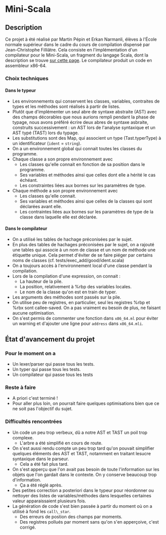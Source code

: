 Mini-Scala
======

Description
-----------
Ce projet à été réalisé par Martin Pépin et Erkan Narmanli, élèves à l'École
normale supérieur dans le cadre du cours de compilation dispensé par
Jean-Christophe Filliâtre. Cela consiste en l'implémentation d'un compilateur
pour le Mini-Scala, un fragment du langage Scala, dont la description se
trouve [sur cette page](https://www.lri.fr/~filliatr/ens/compil/).
Le compilateur produit un code en assembleur x86-64.

### Choix techniques

#### Dans le typeur

* Les environnements qui conservent les classes, variables, contraites de types
  et les méthodes sont réalisés à partir de listes.
* Plutôt que d'implémenter un seul abre de syntaxe abstraite (AST) avec des
  champs décorables que nous aurions rempli pendant la phase de typage, nous
  avons préféré écrire deux abres de syntaxe asbraite, construits successivement :
  un AST lors de l'analyse syntaxique et un AST typé (TAST) lors du typage.
* Les substitutions sont des Map, qui associent un type (Tast.typerType) à un 
  identificateur (`ident` = `string`).
* On a un environnement global qui connait toutes les classes du programme.
* Chaque classe a son propre environnement avec
  * Les classes qu'elle connait en fonction de sa position dans le programme.
  * Ses variables et méthodes ainsi que celles dont elle a hérité le cas échéant.
  * Les constraintes liées aux bornes sur les paramètres de type.
* Chaque méthode a son propre environnement avec 
  * Les classes qu'elle connait.
  * Ses variables et méthodes ainsi que celles de la classes qui sont déclarées
    avant elle.
  * Les contraintes liées aux bornes sur les paramètres de type de la classe
    dans laquelle elle est déclarée.

#### Dans le compilateur

* On a utilisé les tables de hachage préconisées par le sujet.
* En plus des tables de hachages préconisées par le sujet, on a rajouté une
  tables qui associe à un nom de classe et un nom de méthode une étiquette
	unique. Cela permet d'éviter de se faire piéger par certains noms de classes
  (cf. tests/exec\_add/good/ident.scala)
* On a toujours accès à l'environnement local d'une classe pendant la
  compilation.
* Lors de la compilation d'une expression, on connait :
  * La hauteur de la pile.
  * La position, relativement à %rbp des variables locales.
  * Le nom de la classe qu'on est en train de typer.
* Les arguments des méthodes sont passés sur la pile.
* On utilise peu de registres, en particulier, seul les registres %rbp et %rbx
  sont callee-saved. On a pas vraiment eu besoin de plus, ne faisant aucune
  optimisation.
* On s'est permis de commenter une fonction dans `x86_64.ml` pour éviter un
  warning et d'ajouter une ligne pour `address` dans `x86_64.mli`.

État d'avancement du projet 
-------------
### Pour le moment on a
* Un lexer/parser qui passe tous les tests.
* Un typer qui passe tous les tests.
* Un compilateur qui passe tous les tests

### Reste à faire
* A priori c'est terminé !
* Pour aller plus loin, on pourrait faire quelques optimisations bien que ce ne
  soit pas l'objectif du sujet.

### Difficultés rencontrées

* Un code un peu trop verbeux, dû a notre AST et TAST un poil trop complexe.
  * L'arbre a été simplifié en cours de route.
* On  s'est aussi rendu compte un peu trop tard qu'on pouvait simplifier
  quelques éléments des AST et TAST, notamment en traitant lesucre syntaxique
  dans le parseur. 
  * Cela a été fait plus tard.
* On s'est apperçu que l'on avait pas besoin de toute l'information
  sur les objets que l'on gardait dans le contexte. On y conserve beaucoup trop
  d'information.
  * Ça a été réglé après.
* Des petites correction a posteriori dans le typeur pour réordonner ou nettoyer
  des listes de variables/méthodes dans lesquelles certaines valeur
  apparaissaient plusieurs fois.
* La génération de code s'est bien passée à partir du moment où on a utilisé à
  fond les `call\_star`.
  * Des erreurs de postion des champs par moments.
  * Des registres pollués par moment sans qu'on s'en apperçoive, c'est corrigé.


